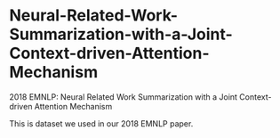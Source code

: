 # Neural-Related-Work-Summarization-with-a-Joint-Context-driven-Attention-Mechanism
2018 EMNLP: Neural Related Work Summarization with a Joint Context-driven Attention Mechanism

This is dataset we used in our 2018 EMNLP paper.

